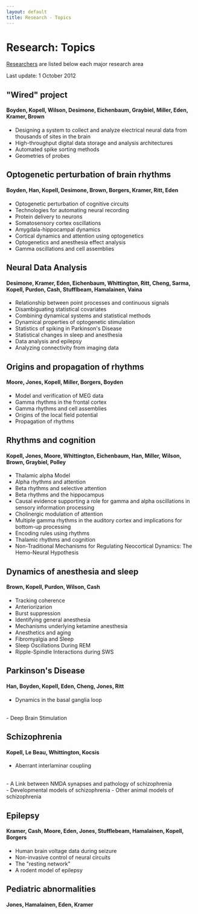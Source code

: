 ```yaml
---
layout: default
title: Research - Topics
---
```


# Research: Topics

[Researchers](people_faculty.htm) are listed below each major research area

Last update: 1 October 2012

## "Wired" project

#### Boyden, Kopell, Wilson, Desimone, Eichenbaum, Graybiel, Miller, Eden, Kramer, Brown

- Designing a system to collect and analyze electrical neural data from thousands of sites in the brain
- High-throughput digital data storage and analysis architectures
- Automated spike sorting methods
- Geometries of probes

## Optogenetic perturbation of brain rhythms

#### Boyden, Han, Kopell, Desimone, Brown, Borgers, Kramer, Ritt, Eden

- Optogenetic perturbation of cognitive circuits
- Technologies for automating neural recording
- Protein delivery to neurons
- Somatosensory cortex oscillations
- Amygdala-hippocampal dynamics
- Cortical dynamics and attention using optogenetics
- Optogenetics and anesthesia effect analysis
- Gamma oscillations and cell assemblies

## Neural Data Analysis

#### Desimone, Kramer, Eden, Eichenbaum, Whittington, Ritt, Cheng, Sarma, Kopell, Purdon, Cash, Stufflbeam, Hamalainen, Vaina

- Relationship between point processes and continuous signals
- Disambiguating statistical covariates
- Combining dynamical systems and statistical methods
- Dynamical properties of optogenetic stimulation
- Statistics of spiking in Parkinson's Disease
- Statistical changes in sleep and anesthesia
- Data analysis and epilepsy
- Analyzing connectivity from imaging data

## Origins and propagation of rhythms

#### Moore, Jones, Kopell, Miller, Borgers, Boyden

- Model and verification of MEG data
- Gamma rhythms in the frontal cortex
- Gamma rhythms and cell assemblies
- Origins of the local field potential
- Propagation of rhythms

## Rhythms and cognition

#### Kopell, Jones, Moore, Whittington, Eichenbaum, Han, Miller, Wilson, Brown, Graybiel, Polley

- Thalamic alpha Model
- Alpha rhythms and attention
- Beta rhythms and selective attention
- Beta rhythms and the hippocampus
- Causal evidence supporting a role for gamma and alpha oscillations in sensory information processing
- Cholinergic modulation of attention
- Multiple gamma rhythms in the auditory cortex and implications for bottom-up processing
- Encoding rules using rhythms
- Thalamic rhythms and cognition
- Non-Traditional Mechanisms for Regulating Neocortical Dynamics: The Hemo-Neural Hypothesis

## Dynamics of anesthesia and sleep

#### Brown, Kopell, Purdon, Wilson, Cash

- Tracking coherence
- Anteriorizarion
- Burst suppression
- Identifying general anesthesia
- Mechanisms underlying ketamine anesthesia
- Anesthetics and aging
- Fibromyalgia and Sleep
- Sleep Oscillations During REM
- Ripple-Spindle Interactions during SWS

## Parkinson's Disease

#### Han, Boyden, Kopell, Eden, Cheng, Jones, Ritt

- Dynamics in the basal ganglia loop
<br>
- Deep Brain Stimulation

## Schizophrenia

#### Kopell, Le Beau, Whittington, Kocsis

- Aberrant interlaminar coupling
<br>
- A Link between NMDA synapses and pathology of schizophrenia
<br>
- Developmental models of schizophrenia
- Other animal models of schizophrenia

## Epilepsy

#### Kramer, Cash, Moore, Eden, Jones, Stufflebeam, Hamalainen, Kopell, Borgers

- Human brain voltage data during seizure
- Non-invasive control of neural circuits
- The "resting network"
- A rodent model of epilepsy

## Pediatric abnormalities

#### Jones, Hamalainen, Eden, Kramer
